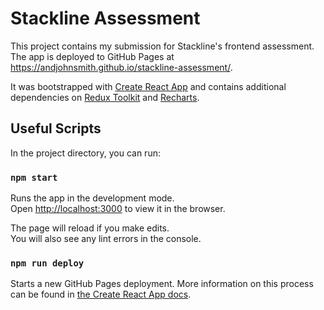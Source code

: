 # Stackline Assessment

This project contains my submission for Stackline's frontend assessment. The app is deployed to GitHub Pages at https://andjohnsmith.github.io/stackline-assessment/.

It was bootstrapped with [Create React App](https://github.com/facebook/create-react-app) and contains additional dependencies on [Redux Toolkit](https://redux-toolkit.js.org/) and [Recharts](https://recharts.org/en-US/).

## Useful Scripts

In the project directory, you can run:

### `npm start`

Runs the app in the development mode.\
Open [http://localhost:3000](http://localhost:3000) to view it in the browser.

The page will reload if you make edits.\
You will also see any lint errors in the console.

### `npm run deploy`

Starts a new GitHub Pages deployment. More information on this process can be found in [the Create React App docs](https://create-react-app.dev/docs/deployment/#github-pages).